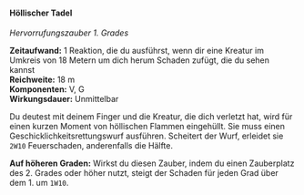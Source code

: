 #### Höllischer Tadel
<!-- markdownlint-disable link-image-reference-definitions -->
<!-- spell-checker:words added amount avoids casting concentration damage different duration emphasis ends english false formula hour halves hours kommagetrennt mechanics minutes reaction ritual same saving school somatic special spell throw true wording wotc -->
<!-- spell-checker:words hellish rebuke -->
[_metadata_:spell_name]:- "Höllischer Tadel"
[_metadata_:spell_name_english]:- "Hellish Rebuke"
[_metadata_:spell_school]:- "Hervorrufungszauber"
[_metadata_:spell_level]:- "1"
[_metadata_:casting_time_amount]:- "1"
[_metadata_:casting_time_unit]:- "Reaktion"
[_metadata_:ritual]:- "false"
[_metadata_:range]:- "18 m"
[_metadata_:target]:- "eine Kreatur, die dir Schaden zugefügt hat"
[_metadata_:saving_throw]:- "Geschicklichkeit"
[_metadata_:saving_throw_success]:- "halves_damage"
[_metadata_:damage_formula]:- "2W10"
[_metadata_:damage_type]:- "Feuer"
[_metadata_:components_verbal]:- "true"
[_metadata_:components_somatic]:- "true"
[_metadata_:components_material]:- "false"
[_metadata_:concentration]:- "false"
[_metadata_:duration]:- "Unmittelbar"
[_metadata_:compared_to_wotc_srd_5.1]:- "mechanics_same_wording_same"
<!-- "mechanics_same_wording_different", "mechanics_different_wording_different" oder "added" -->
[_metadata_:compared_to_a5e_srd]:- "???"
<!-- markdownlint-disable-next-line no-emphasis-as-heading -->
_Hervorrufungszauber 1. Grades_

**Zeitaufwand:** 1 Reaktion, die du ausführst, wenn dir eine Kreatur im Umkreis von 18 Metern um dich herum Schaden zufügt, die du sehen kannst \
**Reichweite:** 18 m \
**Komponenten:** V, G \
**Wirkungsdauer:** Unmittelbar

Du deutest mit deinem Finger und die Kreatur, die dich verletzt hat, wird für einen kurzen Moment von höllischen Flammen eingehüllt.
Sie muss einen Geschicklichkeitsrettungswurf ausführen.
Scheitert der Wurf, erleidet sie `2W10` Feuerschaden, anderenfalls die Hälfte.

**Auf höheren Graden:** Wirkst du diesen Zauber, indem du einen Zauberplatz des 2. Grades oder höher nutzt, steigt der Schaden für jeden Grad über dem 1. um `1W10`.